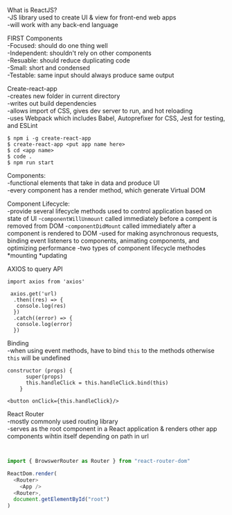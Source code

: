 What is ReactJS?  
  -JS library used to create UI & view for front-end web apps  
  -will work with any back-end language  
  
FIRST Components  
  -Focused: should do one thing well  
  -Independent: shouldn't rely on other components  
  -Resuable: should reduce duplicating code  
  -Small: short and condensed  
  -Testable: same input should always produce same output  
  

Create-react-app  
  -creates new folder in current directory  
  -writes out build dependencies  
  -allows import of CSS, gives dev server to run, and hot reloading  
  -uses Webpack which includes Babel, Autoprefixer for CSS, Jest for testing, and ESLint  
```  
$ npm i -g create-react-app
$ create-react-app <put app name here>
$ cd <app name>
$ code .
$ npm run start
```  
Components:  
  -functional elements that take in data and produce UI  
  -every component has a render method, which generate Virtual DOM  

Component Lifecycle:  
 -provide several lifecycle methods used to control application based on state of UI
 -`componentWillUnmount` called immediately before a compent is removed from DOM
 -`componentDidMount` called immediately after a component is rendered to DOM 
 -used for making asynchronous requests, binding event listeners to components, animating components, and optimizing performance
 -two types of component lifecycle methodes
  *mounting
  *updating
  
AXIOS to query API  
  ```
  import axios from 'axios'

   axios.get('url)
    .then((res) => {
     console.log(res)
    })
    .catch((error) => {
     console.log(error)
    })
  ```  

Binding   
 -when using event methods, have to bind `this` to the methods otherwise `this` will be undefined

``` 
constructor (props) {
      super(props)
      this.handleClick = this.handleClick.bind(this)
    }

<button onClick={this.handleClick}/>
```

React Router   
  -mostly commonly used routing library  
  -serves as the root component in a React application & renders other app components wihtin itself depending on path in url
 
```npm install --save react-router-dom
```

```index.js

import { BrowswerRouter as Router } from "react-router-dom"

ReactDom.render(
  <Router>
    <App />
  <Router>,
  document.getElementById("root")
)
```
 
   
 
